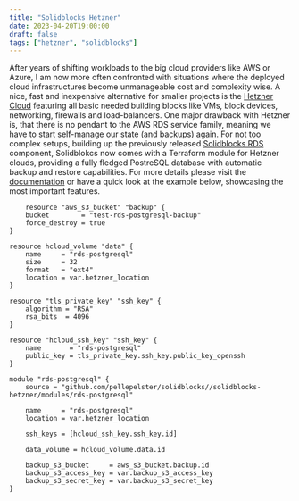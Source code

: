 ```yaml
---
title: "Solidblocks Hetzner"
date: 2023-04-20T19:00:00
draft: false
tags: ["hetzner", "solidblocks"]
---
```


After years of shifting workloads to the big cloud providers like AWS or Azure, I am now more often confronted with situations where the deployed cloud infrastructures become unmanageable cost and complexity wise.
A nice, fast and inexpensive alternative for smaller projects is the [Hetzner Cloud](https://cloud.hetzner.com) featuring all basic needed building blocks like VMs, block devices, networking, firewalls and load-balancers.
One major drawback with Hetzner is, that there is no pendant to the AWS RDS service family, meaning we have to start self-manage our state (and backups) again.
For not too complex setups, building up the previously released [Solidblocks RDS](https://pellepelster.github.io/solidblocks/rds/) component, Solidblokcs now comes with a Terraform module for Hetzner clouds, providing a fully fledged PostreSQL database with automatic backup and restore capabilities. For more details please visit the [documentation](https://pellepelster.github.io/solidblocks/hetzner/) or have a quick look at the example below, showcasing the most important features.


```shell
    resource "aws_s3_bucket" "backup" {
    bucket        = "test-rds-postgresql-backup"
    force_destroy = true
}

resource hcloud_volume "data" {
    name     = "rds-postgresql"
    size     = 32
    format   = "ext4"
    location = var.hetzner_location
}

resource "tls_private_key" "ssh_key" {
    algorithm = "RSA"
    rsa_bits  = 4096
}

resource "hcloud_ssh_key" "ssh_key" {
    name       = "rds-postgresql"
    public_key = tls_private_key.ssh_key.public_key_openssh
}

module "rds-postgresql" {
    source = "github.com/pellepelster/solidblocks//solidblocks-hetzner/modules/rds-postgresql"
    
    name     = "rds-postgresql"
    location = var.hetzner_location
    
    ssh_keys = [hcloud_ssh_key.ssh_key.id]
    
    data_volume = hcloud_volume.data.id
    
    backup_s3_bucket     = aws_s3_bucket.backup.id
    backup_s3_access_key = var.backup_s3_access_key
    backup_s3_secret_key = var.backup_s3_secret_key
}
```